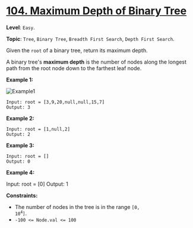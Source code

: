 # [104. Maximum Depth of Binary Tree](https://leetcode.com/problems/maximum-depth-of-binary-tree/)

**Level**: `Easy`.

**Topic**: `Tree`, `Binary Tree`, `Breadth First Search`, `Depth First Search`.

Given the `root` of a binary tree, return its maximum depth.

A binary tree's **maximum depth** is the number of nodes along the longest path from the root node down to the farthest leaf node.

**Example 1:**

![Example1](https://assets.leetcode.com/uploads/2020/11/26/tmp-tree.jpg)

```
Input: root = [3,9,20,null,null,15,7]
Output: 3
```

**Example 2:**

```
Input: root = [1,null,2]
Output: 2
```

**Example 3:**

```
Input: root = []
Output: 0
```

**Example 4:**

Input: root = [0]
Output: 1

**Constraints:**

-   The number of nodes in the tree is in the range <code>[0, 10<sup>4</sup>]</code>.
-   <code>-100 <= Node.val <= 100</code>
